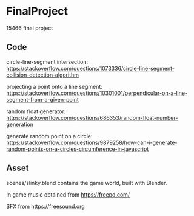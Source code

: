 # FinalProject
15466 final project

## Code
circle-line-segment intersection: https://stackoverflow.com/questions/1073336/circle-line-segment-collision-detection-algorithm

projecting a point onto a line segment: https://stackoverflow.com/questions/10301001/perpendicular-on-a-line-segment-from-a-given-point

random float generator: https://stackoverflow.com/questions/686353/random-float-number-generation

generate random point on a circle: https://stackoverflow.com/questions/9879258/how-can-i-generate-random-points-on-a-circles-circumference-in-javascript

## Asset
scenes/slinky.blend contains the game world, built with Blender.

In game music obtained from https://freepd.com/

SFX from https://freesound.org
